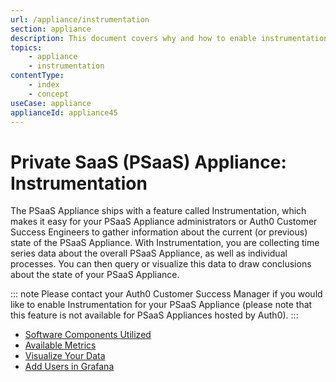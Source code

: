 ```yaml
---
url: /appliance/instrumentation
section: appliance
description: This document covers why and how to enable instrumentation in the PSaaS Appliance.
topics:
    - appliance
    - instrumentation
contentType: 
    - index
    - concept
useCase: appliance
applianceId: appliance45
---
```


# Private SaaS (PSaaS) Appliance: Instrumentation

The PSaaS Appliance ships with a feature called Instrumentation, which makes it easy for your PSaaS Appliance administrators or Auth0 Customer Success Engineers to gather information about the current (or previous) state of the PSaaS Appliance. With Instrumentation, you are collecting time series data about the overall PSaaS Appliance, as well as individual processes. You can then query or visualize this data to draw conclusions about the state of your PSaaS Appliance.

::: note
Please contact your Auth0 Customer Success Manager if you would like to enable Instrumentation for your PSaaS Appliance (please note that this feature is not available for PSaaS Appliances hosted by Auth0).
:::

* [Software Components Utilized](/appliance/instrumentation/components)
* [Available Metrics](/appliance/instrumentation/available-metrics)
* [Visualize Your Data](/appliance/instrumentation/visualize-data)
* [Add Users in Grafana](/appliance/instrumentation/add-grafana-users)
